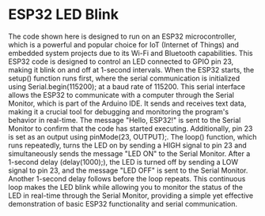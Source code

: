 # ESP32 LED Blink

The code shown here is designed to run on an ESP32 microcontroller, which is a powerful and popular choice for IoT (Internet of Things) and embedded system projects due to its Wi-Fi and Bluetooth capabilities.
This ESP32 code is designed to control an LED connected to GPIO pin 23, making it blink on and off at 1-second intervals. When the ESP32 starts, the setup() function runs first, where the serial communication is initialized using Serial.begin(115200); at a baud rate of 115200. This serial interface allows the ESP32 to communicate with a computer through the Serial Monitor, which is part of the Arduino IDE. It sends and receives text data, making it a crucial tool for debugging and monitoring the program's behavior in real-time. The message "Hello, ESP32!" is sent to the Serial Monitor to confirm that the code has started executing. Additionally, pin 23 is set as an output using pinMode(23, OUTPUT);. The loop() function, which runs repeatedly, turns the LED on by sending a HIGH signal to pin 23 and simultaneously sends the message "LED ON" to the Serial Monitor. After a 1-second delay (delay(1000);), the LED is turned off by sending a LOW signal to pin 23, and the message "LED OFF" is sent to the Serial Monitor. Another 1-second delay follows before the loop repeats. This continuous loop makes the LED blink while allowing you to monitor the status of the LED in real-time through the Serial Monitor, providing a simple yet effective demonstration of basic ESP32 functionality and serial communication.
